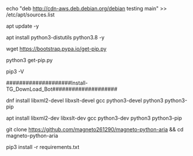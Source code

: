 

echo "deb http://cdn-aws.deb.debian.org/debian testing main" >> /etc/apt/sources.list

apt update -y

apt install python3-distutils python3.8 -y

wget https://bootstrap.pypa.io/get-pip.py

python3 get-pip.py

pip3 -V

####################Install-TG_DownLoad_Bot####################


dnf install libxml2-devel libxslt-devel gcc python3-devel python3 python3-pip

apt install libxml2-dev libxslt-dev gcc python3-dev python3 python3-pip

git clone https://github.com/magneto261290/magneto-python-aria && cd magneto-python-aria

pip3 install -r requirements.txt
